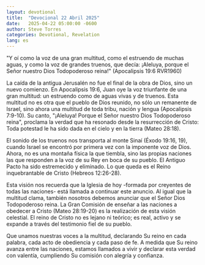```yaml
---
layout: devotional
title:  "Devocional 22 Abril 2025"
date:   2025-04-22 05:00:00 -0600
author: Steve Torres
categories: Devotional, Revelation
lang: es
---
```


<div class="scripture">
  "Y oí como la voz de una gran multitud, como el estruendo de muchas aguas, y como la voz de grandes truenos, que decía: ¡Aleluya, porque el Señor nuestro Dios Todopoderoso reina!" (Apocalipsis 19:6 RVR1960)
</div>

La caída de la antigua Jerusalén no fue el final de la obra de Dios, sino un nuevo comienzo. En Apocalipsis 19:6, Juan oye la voz triunfante de una gran multitud: un estruendo como de aguas vivas y de truenos. Esta multitud no es otra que el pueblo de Dios reunido, no sólo un remanente de Israel, sino ahora una multitud de toda tribu, nación y lengua (Apocalipsis 7:9-10). Su canto, "¡Aleluya! Porque el Señor nuestro Dios Todopoderoso reina", proclama la verdad que ha resonado desde la resurrección de Cristo: Toda potestad le ha sido dada en el cielo y en la tierra (Mateo 28:18).

El sonido de los truenos nos transporta al monte Sinaí (Éxodo 19:16, 19), cuando Israel se encontró por primera vez con la imponente voz de Dios. Ahora, no es una montaña física la que tiembla, sino las propias naciones las que responden a la voz de su Rey en boca de su pueblo. El Antiguo Pacto ha sido estremecido y eliminado. Lo que queda es el Reino inquebrantable de Cristo (Hebreos 12:26-28).

Esta visión nos recuerda que la Iglesia de hoy -formada por creyentes de todas las naciones- está llamada a continuar este anuncio. Al igual que la multitud clama, también nosotros debemos anunciar que el Señor Dios Todopoderoso reina. La Gran Comisión de enseñar a las naciones a obedecer a Cristo (Mateo 28:19-20) es la realización de esta visión celestial. El reino de Cristo no es lejano ni teórico; es real, activo y se expande a través del testimonio fiel de su pueblo.

Que unamos nuestras voces a la multitud, declarando Su reino en cada palabra, cada acto de obediencia y cada paso de fe. A medida que Su reino avanza entre las naciones, estamos llamados a vivir y declarar esta verdad con valentía, cumpliendo Su comisión con alegría y confianza.